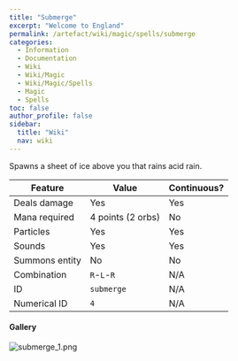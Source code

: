 ```yaml
---
title: "Submerge"
excerpt: "Welcome to England"
permalink: /artefact/wiki/magic/spells/submerge
categories:
  - Information
  - Documentation
  - Wiki
  - Wiki/Magic
  - Wiki/Magic/Spells
  - Magic
  - Spells
toc: false
author_profile: false
sidebar:
  title: "Wiki"
  nav: wiki
---
```


Spawns a sheet of ice above you that rains acid rain.

| Feature              | Value                | Continuous? |
| -------------------- | -------------------- | ----------- |
| Deals damage         | Yes                  | Yes         |
| Mana required        | 4 points (2 orbs)    | No          |
| Particles            | Yes                  | Yes         |
| Sounds               | Yes                  | Yes         |
| Summons entity       | No                   | No          |
| Combination          | `R`-`L`-`R`          | N/A         |
| ID                   | `submerge`           | N/A         |
| Numerical ID         | `4`                  | N/A         |

#### Gallery
![submerge_1.png](https://origamistudio.github.io/assets/images/screenshots/spells/submerge_1.png)
